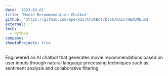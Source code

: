 ```yaml
---
date: '2023-03-01'
title: 'Movie Recommendation Chatbot'
github: 'https://github.com/bperk25/ChatBot/blob/main/README.md'
external: ''
tech:
  - Python
company: ''
showInProjects: true
---
```


Engineered an AI chatbot that generates movie recommendations based on user inputs through natural language processing techniques such as sentiment analysis and collaborative filtering
